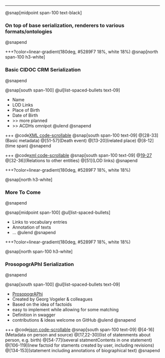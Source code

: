---
@snap[midpoint span-100 text-black]
### On top of base serialization, renderers to various formats/ontologies
@snapend

+++?color=linear-gradient(180deg, #5289F7 18%, white 18%)
@snap[north span-100 h3-white]
### Basic CIDOC CRM Serialization
@snapend

@snap[south span-100]
@ul[list-spaced-bullets text-09]
- Name
- LOD Links
- Place of Birth
- Date of Birth
- \>\> more planned
- \>\> ACDHs omnipot
@ulend
@snapend

+++
@code[XML code-scrollable](data/cidoc_serialization_v2.xml)
@snap[south span-100 text-09]
@[28-33](Basic metadata)
@[51-57](Death event)
@[13-20](related place)
@[8-12](time span)
@snapend

+++
@code[xml code-scrollable](data/tei_serialization.xml)
@snap[south span-100 text-09]
@[19-27](Metadata)
@[32-36](Relations to other entities)
@[51](LOD links)
@snapend

+++?color=linear-gradient(180deg, #5289F7 18%, white 18%)

@snap[north h3-white]
### More To Come
@snapend

@snap[midpoint span-100]
@ul[list-spaced-bullets]
- Links to vocabulary entries
- Annotation of texts
- ...
@ulend
@snapend

+++?color=linear-gradient(180deg, #5289F7 18%, white 18%)

@snap[north span-100 h3-white]
### ProsopogrAPhI Serialization
@snapend

@snap[south span-100]
@ul[list-spaced-bullets text-09]
- [ProsopogrAPhi](https://github.com/GVogeler/prosopogrAPhI)
- Created by Georg Vogeler & colleagues
- Based on the idea of factoids
- easy to implement while allowing for some matching
- Definition in swagger
- contributions & ideas welcome on GitHub
@ulend
@snapend

+++
@code[json code-scrollable](data/prosop_serialization.json)
@snap[south span-100 text-09]
@[4-16](Metadata on person and source)
@[17,22-30](list of statenments about person, e.g. birth)
@[54-77](several statmentContents in one statement)
@[106-119](new factoid for staments created by user, including revisions)
@[134-153](statement including annotations of biographical text)
@snapend
